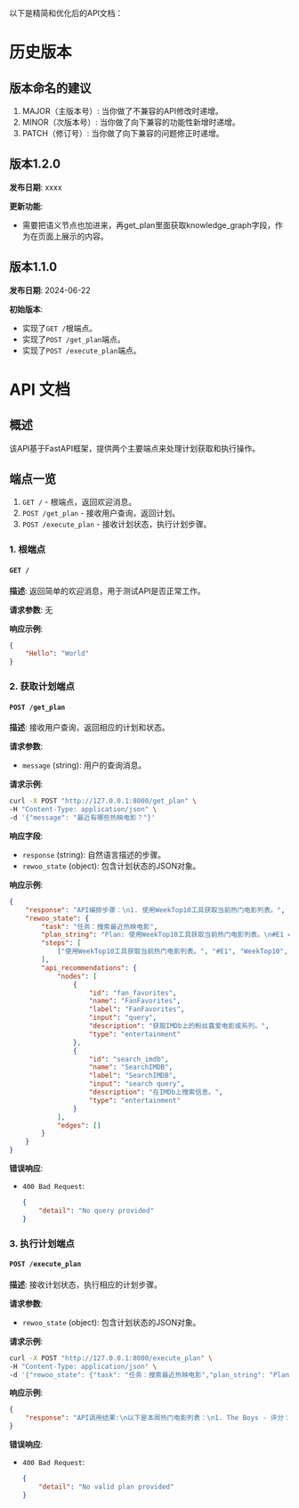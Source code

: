 以下是精简和优化后的API文档：

# 历史版本

## 版本命名的建议

1. MAJOR（主版本号）: 当你做了不兼容的API修改时递增。
2. MINOR（次版本号）: 当你做了向下兼容的功能性新增时递增。
3. PATCH（修订号）: 当你做了向下兼容的问题修正时递增。

## 版本1.2.0

**发布日期**: xxxx

**更新功能**:
- 需要把语义节点也加进来，再get_plan里面获取knowledge_graph字段，作为在页面上展示的内容。

## 版本1.1.0 

**发布日期**: 2024-06-22

**初始版本**:
- 实现了`GET /`根端点。
- 实现了`POST /get_plan`端点。
- 实现了`POST /execute_plan`端点。

# API 文档

## 概述

该API基于FastAPI框架，提供两个主要端点来处理计划获取和执行操作。

## 端点一览

1. `GET /` - 根端点，返回欢迎消息。
2. `POST /get_plan` - 接收用户查询，返回计划。
3. `POST /execute_plan` - 接收计划状态，执行计划步骤。

### 1. 根端点

#### `GET /`

**描述**:
返回简单的欢迎消息，用于测试API是否正常工作。

**请求参数**:
无

**响应示例**:
```json
{
    "Hello": "World"
}
```

### 2. 获取计划端点

#### `POST /get_plan`

**描述**:
接收用户查询，返回相应的计划和状态。

**请求参数**:
- `message` (string): 用户的查询消息。

**请求示例**:
```bash
curl -X POST "http://127.0.0.1:8000/get_plan" \
-H "Content-Type: application/json" \
-d '{"message": "最近有哪些热映电影？"}'
```

**响应字段**:
- `response` (string): 自然语言描述的步骤。
- `rewoo_state` (object): 包含计划状态的JSON对象。

**响应示例**:
```json
{
    "response": "API编排步骤：\n1. 使用WeekTop10工具获取当前热门电影列表。",
    "rewoo_state": {
        "task": "任务：搜索最近热映电影",
        "plan_string": "Plan: 使用WeekTop10工具获取当前热门电影列表。\n#E1 = WeekTop10[movies]",
        "steps": [
            ["使用WeekTop10工具获取当前热门电影列表。", "#E1", "WeekTop10", "movies"]
        ],
        "api_recommendations": {
            "nodes": [
                {
                    "id": "fan_favorites",
                    "name": "FanFavorites",
                    "label": "FanFavorites",
                    "input": "query",
                    "description": "获取IMDb上的粉丝喜爱电影或系列。",
                    "type": "entertainment"
                },
                {
                    "id": "search_imdb",
                    "name": "SearchIMDB",
                    "label": "SearchIMDB",
                    "input": "search query",
                    "description": "在IMDb上搜索信息。",
                    "type": "entertainment"
                }
            ],
            "edges": []
        }
    }
}
```

**错误响应**:
- `400 Bad Request`:
  ```json
  {
      "detail": "No query provided"
  }
  ```

### 3. 执行计划端点

#### `POST /execute_plan`

**描述**:
接收计划状态，执行相应的计划步骤。

**请求参数**:
- `rewoo_state` (object): 包含计划状态的JSON对象。

**请求示例**:
```bash
curl -X POST "http://127.0.0.1:8000/execute_plan" \
-H "Content-Type: application/json" \
-d '{"rewoo_state": {"task": "任务：搜索最近热映电影","plan_string": "Plan: 使用WeekTop10工具获取当前热门电影列表。\n#E1 = WeekTop10[movies]","steps": [["使用WeekTop10工具获取当前热门电影列表。","#E1","WeekTop10","movies"]],"api_recommendations": {"nodes": [{"id": "fan_favorites","name": "FanFavorites","label": "FanFavorites","input": "query","description": "获取IMDb上的粉丝喜爱电影或系列。","type": "entertainment"},{"id": "search_imdb","name": "SearchIMDB","label": "SearchIMDB","input": "search query","description": "在IMDb上搜索信息。","type": "entertainment"}],"edges": []}}}'
```

**响应示例**:
```json
{
    "response": "API调用结果:\n以下是本周热门电影列表：\n1. The Boys - 评分：8.7\n2. House of the Dragon - 评分：8.4\n..."
}
```

**错误响应**:
- `400 Bad Request`:
  ```json
  {
      "detail": "No valid plan provided"
  }
  ```